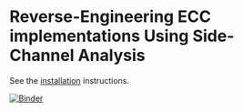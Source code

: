 # Reverse-Engineering ECC implementations Using Side-Channel Analysis

See the [installation](installation.md) instructions.


[![Binder](https://mybinder.org/badge_logo.svg)](https://mybinder.org/v2/gh/J08nY/pyecsca-tutorial-croatia2024/HEAD)


